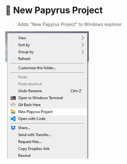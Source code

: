 # 📂 New Papyrus Project

> Adds "New Papyrus Project" to Windows explorer

![Screenshot](Images/screenshot.png)

